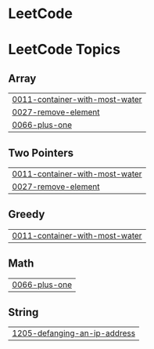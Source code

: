 # LeetCode
<!---LeetCode Topics Start-->
# LeetCode Topics
## Array
|  |
| ------- |
| [0011-container-with-most-water](https://github.com/utkarshj203/LeetCode/tree/master/0011-container-with-most-water) |
| [0027-remove-element](https://github.com/utkarshj203/LeetCode/tree/master/0027-remove-element) |
| [0066-plus-one](https://github.com/utkarshj203/LeetCode/tree/master/0066-plus-one) |
## Two Pointers
|  |
| ------- |
| [0011-container-with-most-water](https://github.com/utkarshj203/LeetCode/tree/master/0011-container-with-most-water) |
| [0027-remove-element](https://github.com/utkarshj203/LeetCode/tree/master/0027-remove-element) |
## Greedy
|  |
| ------- |
| [0011-container-with-most-water](https://github.com/utkarshj203/LeetCode/tree/master/0011-container-with-most-water) |
## Math
|  |
| ------- |
| [0066-plus-one](https://github.com/utkarshj203/LeetCode/tree/master/0066-plus-one) |
## String
|  |
| ------- |
| [1205-defanging-an-ip-address](https://github.com/utkarshj203/LeetCode/tree/master/1205-defanging-an-ip-address) |
<!---LeetCode Topics End-->